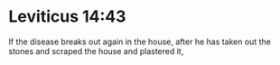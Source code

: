 # Leviticus 14:43

If the disease breaks out again in the house, after he has taken out the stones and scraped the house and plastered it,
